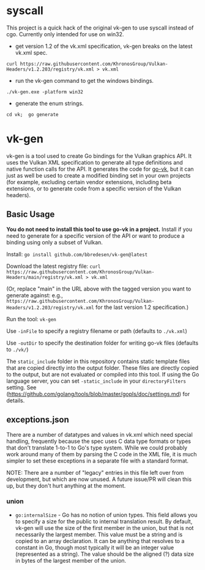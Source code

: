# syscall

This project is a quick hack of the original vk-gen to use syscall instead of cgo.
Currently only intended for use on win32.

* get version 1.2 of the vk.xml specification, vk-gen breaks on the latest vk.xml spec.
```
curl https://raw.githubusercontent.com/KhronosGroup/Vulkan-Headers/v1.2.203/registry/vk.xml > vk.xml
```

* run the vk-gen command to get the windows bindings.
```
./vk-gen.exe -platform win32
```

* generate the enum strings.
```
cd vk;  go generate
```

# vk-gen

vk-gen is a tool used to create Go bindings for the Vulkan graphics API. It uses the Vulkan XML specification to
generate all type definitions and native function calls for the API. It generates the code for
[go-vk](https://github.com/bbredesen/go-vk), but it can just as well be used to create a modified binding set in your
own projects (for example, excluding certain vendor extensions, including beta extensions, or to generate code from a
specific version of the Vulkan headers). 

## Basic Usage

**You do not need to install this tool to use go-vk in a project.** Install if you need to generate for a specific
version of the API or want to produce a binding using only a subset of Vulkan.

Install: `go install github.com/bbredesen/vk-gen@latest`

Download the latest registry file: `curl https://raw.githubusercontent.com/KhronosGroup/Vulkan-Headers/main/registry/vk.xml > vk.xml`

(Or, replace "main" in the URL above with the tagged version you want to generate against: e.g., 
`https://raw.githubusercontent.com/KhronosGroup/Vulkan-Headers/v1.2.203/registry/vk.xml` for the last version 1.2 specification.)

Run the tool: `vk-gen`

Use `-inFile` to specify a registry filename or path (defaults to `./vk.xml`)

Use `-outDir` to specify the destination folder for writing go-vk files (defaults to `./vk/`)

The `static_include` folder in this repository contains static template files that are copied directly into the output
folder. These files are directly copied to the output, but are not evaluated or compiled into this tool. If using the Go
language server, you can set `-static_include` in your `directoryFilters` setting. See
(https://github.com/golang/tools/blob/master/gopls/doc/settings.md) for details.

## exceptions.json

There are a number of datatypes and values in vk.xml which need special handling, frequently because the spec uses
C data type formats or types that don't translate 1-to-1 to Go's type system. While we could probably work
around many of them by parsing the C code in the XML file, it is much simpler to set these exceptions in a separate file
with a standard format.

NOTE: There are a number of "legacy" entries in this file left over from development, but which are now unused. A future
issue/PR will clean this up, but they don't hurt anything at the moment.

### union

* `go:internalSize` - Go has no notion of union types. This field allows you to specify a size for the public
  to internal translation result. By default, vk-gen will use the size of the first member in the union, but that is
  not necessarily the largest member. This value must be a string and is copied to an array declaration. It can be
  anything that resolves to a constant in Go, though most typically it will be an integer value (represented as a
  string). The value should be the aligned (?) data size in bytes of the largest member of the union. 

